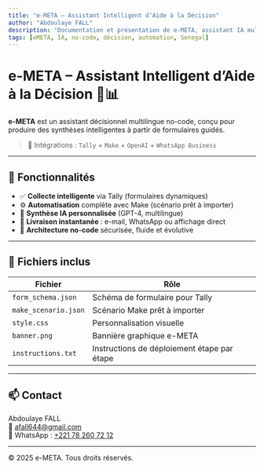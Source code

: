 ```yaml
---
title: "e-META – Assistant Intelligent d’Aide à la Décision"
author: "Abdoulaye FALL"
description: "Documentation et présentation de e-META, assistant IA multilingue"
tags: [eMETA, IA, no-code, décision, automation, Senegal]
---
```


# e-META – Assistant Intelligent d’Aide à la Décision 🤖📊

**e-META** est un assistant décisionnel multilingue no-code, conçu pour produire des synthèses intelligentes à partir de formulaires guidés.

> 🔗 Intégrations : `Tally` + `Make` + `OpenAI` + `WhatsApp Business`

---

## 🚀 Fonctionnalités

- ✅ **Collecte intelligente** via Tally (formulaires dynamiques)
- ⚙️ **Automatisation** complète avec Make (scénario prêt à importer)
- 🧠 **Synthèse IA personnalisée** (GPT-4, multilingue)
- 💬 **Livraison instantanée** : e-mail, WhatsApp ou affichage direct
- 🧩 **Architecture no-code** sécurisée, fluide et évolutive

---

## 📂 Fichiers inclus

| Fichier                  | Rôle                                           |
|--------------------------|------------------------------------------------|
| `form_schema.json`       | Schéma de formulaire pour Tally               |
| `make_scenario.json`     | Scénario Make prêt à importer                 |
| `style.css`              | Personnalisation visuelle                     |
| `banner.png`             | Bannière graphique e-META                     |
| `instructions.txt`       | Instructions de déploiement étape par étape  |

---

## 📫 Contact

Abdoulaye FALL  
📧 [afall644@gmail.com](mailto:afall644@gmail.com)  
📱 WhatsApp : [+221 78 260 72 12](https://wa.me/221782607212)

---

© 2025 e-META. Tous droits réservés.
